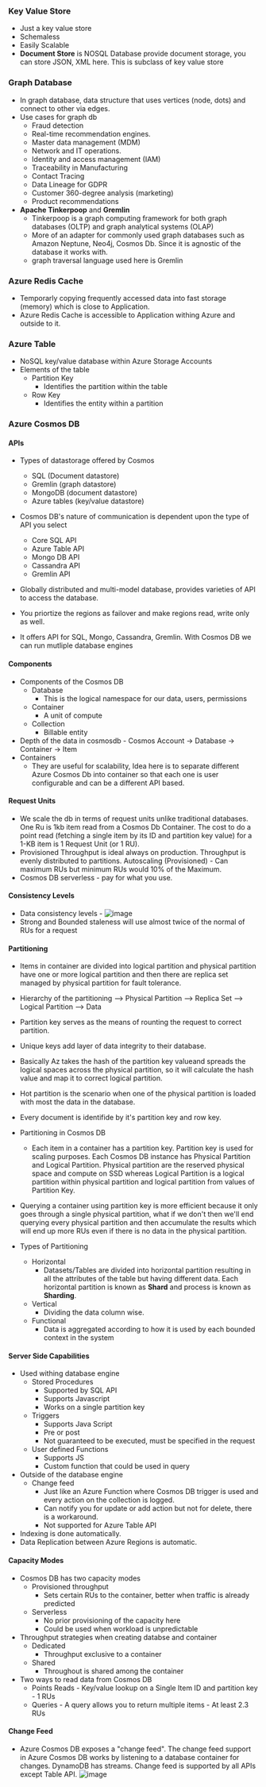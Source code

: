 ### Key Value Store
- Just a key value store
- Schemaless
- Easily Scalable
- **Document Store** is NOSQL Database provide document storage, you can store JSON, XML here. This is subclass of key value store

### Graph Database
- In graph database, data structure that uses vertices (node, dots) and connect to other via edges.
- Use cases for graph db 
    - Fraud detection 
    - Real-time recommendation engines. 
    - Master data management (MDM) 
    - Network and IT operations. 
    - Identity and access management (IAM) 
    - Traceability in Manufacturing 
    - Contact Tracing 
    - Data Lineage for GDPR 
    - Customer 360-degree analysis (marketing) 
    - Product recommendations 
- **Apache Tinkerpoop** and **Gremlin**
    - Tinkerpoop is a graph computing framework for both graph databases (OLTP) and graph analytical systems (OLAP)
    - More of an adapter for commonly used graph databases such as Amazon Neptune, Neo4j, Cosmos Db. Since it is agnostic of the database it works with.
    - graph traversal language used here is Gremlin


### Azure Redis Cache
- Temporarly copying frequently accessed data into fast storage (memory) which is close to Application.
- Azure Redis Cache is accessible to Application withing Azure and outside to it.

### Azure Table
- NoSQL key/value database within Azure Storage Accounts
- Elements of the table
    - Partition Key 
        - Identifies the partition within the table
    - Row Key
        - Identifies the entity within a partition

### Azure Cosmos DB

#### APIs
- Types of datastorage offered by Cosmos
    - SQL (Document datastore)
    - Gremlin (graph datastore) 
    - MongoDB (document datastore)
    - Azure tables (key/value datastore)
- Cosmos DB's nature of communication is dependent upon the type of API you select  
    - Core SQL API
    - Azure Table API
    - Mongo DB API
    - Cassandra API
    - Gremlin API

- Globally distributed and multi-model database, provides varieties of API to access the database.
- You priortize the regions as failover and make regions read, write only as well.
- It offers API for SQL, Mongo, Cassandra, Gremlin. With Cosmos DB we can run mutliple database engines

#### Components 
- Components of the Cosmos DB
    - Database 
        - This is the logical namespace for our data, users, permissions
    - Container 
        - A unit of compute
    - Collection
        - Billable entity
- Depth of the data in cosmosdb -  Cosmos Account -> Database -> Container -> Item 
- Containers
    - They are useful for scalability, Idea here is to separate different Azure Cosmos Db into container so that each one is user configurable and can be a different API based.

#### Request Units 
- We scale the db in terms of request units unlike traditional databases. One Ru is 1kb item read from a Cosmos Db Container. The cost to do a point read (fetching a single item by its ID and partition key value) for a 1-KB item is 1 Request Unit (or 1 RU). 
- Provisioned Throughput is ideal always on production. Throughput is evenly distributed to partitions. Autoscaling (Provisioned) - Can maximum RUs but minimum RUs would 10% of the Maximum. 
- Cosmos DB serverless - pay for what you use.

#### Consistency Levels
- Data consistency levels - 
![image](https://user-images.githubusercontent.com/36666451/172935682-c6009b3f-d5dc-46e9-ab70-6b690ab0695a.png)
 - Strong and Bounded staleness will use almost twice of the normal of RUs for a request 


#### Partitioning
- Items in container are divided into logical partition and physical partition have one or more logical partition and then there are replica set managed by physical partition for fault tolerance.    
- Hierarchy of the partitioning --> Physical Partition --> Replica Set --> Logical Partition --> Data        
- Partition key serves as the means of rounting the request to correct partition.
- Unique keys add layer of data integrity to their database.
- Basically Az takes the hash of the partition key valueand spreads the logical spaces across the physical partition, so it will calculate the hash value and map it to correct logical partition.
- Hot partition is the scenario when one of the physical partition is loaded with most the data in the database.
- Every document is identifide by it's partition key and row key.
- Partitioning in Cosmos DB 
    - Each item in a container has a partition key. Partition key is used for scaling purposes. Each Cosmos DB instance has Physical Partition and Logical Partition. Physical partition are the reserved physical space and compute on SSD whereas Logical Partition is a logical partition within physical partition and logical partition from values of Partition Key.
- Querying a container using partition key is more efficient because it only goes through a single physical partition, what if we don't then we'll end querying every physical partition and then accumulate the results which will end up more RUs even if there is no data in the physical partition.

- Types of Partitioning 
    - Horizontal 
        - Datasets/Tables are divided into horizontal partition resulting in all the attributes of the table but having different data. Each horizontal partition is known as **Shard** and process is known as **Sharding**.  
    - Vertical
        - Dividing the data column wise.
    - Functional
        - Data is aggregated according to how it is used by each bounded context in the system
#### Server Side Capabilities
- Used withing database engine 
    - Stored Procedures
        - Supported by SQL API
        - Supports Javascript
        - Works on a single partition key
    - Triggers 
        - Supports Java Script
        - Pre or post
        - Not guaranteed to be executed, must be specified in the request
    - User defined Functions
        - Supports JS
        - Custom function that could be used in query
- Outside of the database engine
    - Change feed
        - Just like an Azure Function where Cosmos DB trigger is used and every action on the collection is logged.
        - Can notify you for update or add action but not for delete, there is a workaround.
        - Not supported for Azure Table API
- Indexing is done automatically.
- Data Replication between Azure Regions is automatic.



#### Capacity Modes
- Cosmos DB has two capacity modes
    - Provisioned throughput 
        - Sets certain RUs to the container, better when traffic is already predicted
    - Serverless
        - No prior provisioning of the capacity here
        - Could be used when workload is unpredictable
- Throughput strategies when creating databse and container
    - Dedicated
        - Throughput exclusive to a container
    - Shared 
        - Throughout is shared among the container
- Two ways to read data from Cosmos DB
    - Points Reads - Key/value lookup on a Single Item ID and partition key - 1 RUs 
    - Queries - A query allows you to return multiple items - At least 2.3 RUs 

#### Change Feed
- Azure Cosmos DB exposes a "change feed". The change feed support in Azure Cosmos DB works by listening to a database container for changes. DynamoDB has streams. Change feed is supported by all APIs except Table API. 
![image](https://user-images.githubusercontent.com/36666451/196996297-9bec247c-2adf-4b3a-8082-bb5501632150.png)

